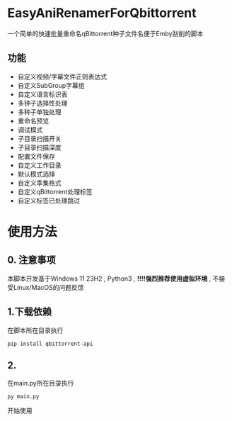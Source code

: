 # EasyAniRenamerForQbittorrent
一个简单的快速批量重命名qBittorrent种子文件名便于Emby刮削的脚本

## 功能
- 自定义视频/字幕文件正则表达式
- 自定义SubGroup字幕组
- 自定义语言标识表
- 多钟子选择性处理
- 多种子单独处理
- 重命名预览
- 调试模式
- 子目录扫描开关
- 子目录扫描深度
- 配置文件保存
- 自定义工作目录
- 默认模式选择
- 自定义季集格式
- 自定义qBittorrent处理标签
- 自定义标签已处理跳过


# 使用方法
## 0. 注意事项

本脚本开发基于Windows 11 23H2 , Python3 , **!!!!强烈推荐使用虚拟环境** , 不接受Linux/MacOS的问题反馈

## 1.下载依赖

在脚本所在目录执行

```Shell
pip install qbittorrent-api
```

## 2.

在main.py所在目录执行

```Shell
py main.py
```

开始使用
